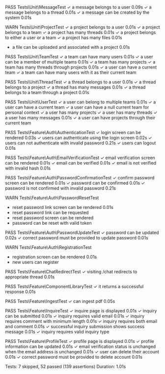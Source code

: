 PASS  Tests\Unit\MessageTest
  ✓ a message belongs to a user                                                                                                      0.09s
  ✓ a message belongs to a thread                                                                                                    0.01s
  ✓ a message can be created by the system                                                                                           0.01s

   WARN  Tests\Unit\ProjectTest
  ✓ a project belongs to a user                                                                                                      0.01s
  ✓ a project belongs to a team
  ✓ a project has many threads                                                                                                       0.01s
  ✓ a project belongs to either a user or a team
  ✓ a project has many files                                                                                                         0.01s
  - a file can be uploaded and associated with a project                                                                             0.01s

   PASS  Tests\Unit\TeamTest
  ✓ a team can have many users                                                                                                       0.01s
  ✓ a user can be a member of multiple teams                                                                                         0.01s
  ✓ a team has many projects
  ✓ a team has many threads through projects                                                                                         0.01s
  ✓ a user can have a current team
  ✓ a team can have many users with it as their current team

   PASS  Tests\Unit\ThreadTest
  ✓ a thread belongs to a user                                                                                                       0.01s
  ✓ a thread belongs to a project
  ✓ a thread has many messages                                                                                                       0.01s
  ✓ a thread belongs to a team through a project                                                                                     0.01s

   PASS  Tests\Unit\UserTest
  ✓ a user can belong to multiple teams                                                                                              0.01s
  ✓ a user can have a current team
  ✓ a user can have a null current team for personal context
  ✓ a user has many projects
  ✓ a user has many threads
  ✓ a user has many messages                                                                                                         0.01s
  ✓ a user can have projects through their current team

   PASS  Tests\Feature\Auth\AuthenticationTest
  ✓ login screen can be rendered                                                                                                     0.03s
  ✓ users can authenticate using the login screen                                                                                    0.02s
  ✓ users can not authenticate with invalid password                                                                                 0.21s
  ✓ users can logout                                                                                                                 0.01s

   PASS  Tests\Feature\Auth\EmailVerificationTest
  ✓ email verification screen can be rendered                                                                                        0.01s
  ✓ email can be verified                                                                                                            0.01s
  ✓ email is not verified with invalid hash                                                                                          0.01s

   PASS  Tests\Feature\Auth\PasswordConfirmationTest
  ✓ confirm password screen can be rendered                                                                                          0.01s
  ✓ password can be confirmed                                                                                                        0.01s
  ✓ password is not confirmed with invalid password                                                                                  0.21s

   WARN  Tests\Feature\Auth\PasswordResetTest
  - reset password link screen can be rendered                                                                                       0.01s
  - reset password link can be requested
  - reset password screen can be rendered
  - password can be reset with valid token

   PASS  Tests\Feature\Auth\PasswordUpdateTest
  ✓ password can be updated                                                                                                          0.02s
  ✓ correct password must be provided to update password                                                                             0.01s

   WARN  Tests\Feature\Auth\RegistrationTest
  - registration screen can be rendered                                                                                              0.01s
  - new users can register

   PASS  Tests\Feature\ChatRedirectTest
  ✓ visiting /chat redirects to appropriate thread                                                                                   0.01s

   PASS  Tests\Feature\ComponentLibraryTest
  ✓ it returns a successful response                                                                                                 0.01s

   PASS  Tests\Feature\IngestTest
  ✓ can ingest pdf                                                                                                                   0.05s

   PASS  Tests\Feature\InquireTest
  ✓ inquire page is displayed                                                                                                        0.01s
  ✓ inquiry can be submitted                                                                                                         0.01s
  ✓ inquiry requires valid email                                                                                                     0.01s
  ✓ inquiry requires comment with minimum length                                                                                     0.01s
  ✓ inquiry requires both email and comment                                                                                          0.01s
  ✓ successful inquiry submission shows success message                                                                              0.01s
  ✓ inquiry requires valid inquiry type

   PASS  Tests\Feature\ProfileTest
  ✓ profile page is displayed                                                                                                        0.01s
  ✓ profile information can be updated                                                                                               0.01s
  ✓ email verification status is unchanged when the email address is unchanged                                                       0.01s
  ✓ user can delete their account                                                                                                    0.01s
  ✓ correct password must be provided to delete account                                                                              0.01s

  Tests:    7 skipped, 52 passed (139 assertions)
  Duration: 1.01s
